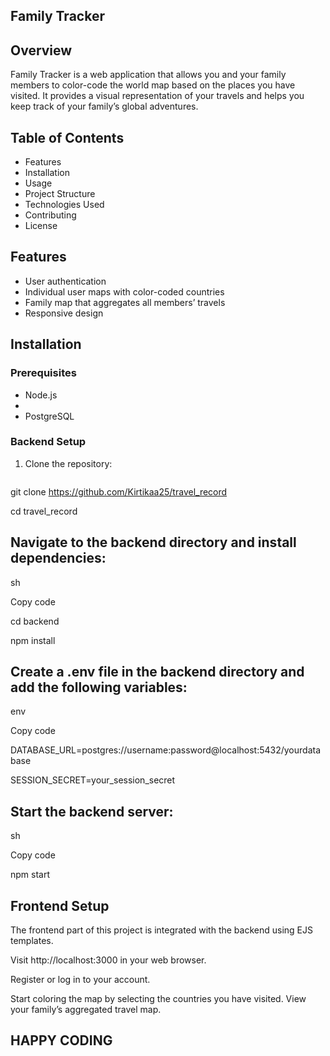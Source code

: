 ## Family Tracker

## Overview
Family Tracker is a web application that allows you and your family members to color-code the world map based on the places you have visited. It provides a visual representation of your travels and helps you keep track of your family’s global adventures.

## Table of Contents
- Features
- Installation
- Usage
- Project Structure
- Technologies Used
- Contributing
- License

## Features
- User authentication
- Individual user maps with color-coded countries
- Family map that aggregates all members’ travels
- Responsive design

## Installation

### Prerequisites
- Node.js
- 
- PostgreSQL

### Backend Setup
1. Clone the repository:
   ```sh
   
  git clone https://github.com/Kirtikaa25/travel_record
  
  cd travel_record

## Navigate to the backend directory and install dependencies:
sh

Copy code

cd backend

npm install

## Create a .env file in the backend directory and add the following variables:

env

Copy code

DATABASE_URL=postgres://username:password@localhost:5432/yourdatabase

SESSION_SECRET=your_session_secret

## Start the backend server:

sh

Copy code

npm start

## Frontend Setup
The frontend part of this project is integrated with the backend using EJS templates.

Visit http://localhost:3000 in your web browser.

Register or log in to your account.

Start coloring the map by selecting the countries you have visited.
View your family’s aggregated travel map.
## HAPPY CODING
